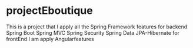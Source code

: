 # projectEboutique
This is a project that I apply all the Spring Framework features for backend
Spring Boot
Spring MVC
Spring Security
Spring Data
JPA-Hibernate
for frontEnd I am apply Angularfeatures
